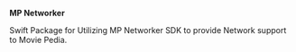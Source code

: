 **MP Networker**

Swift Package for Utilizing MP Networker SDK to provide Network support to Movie Pedia.
